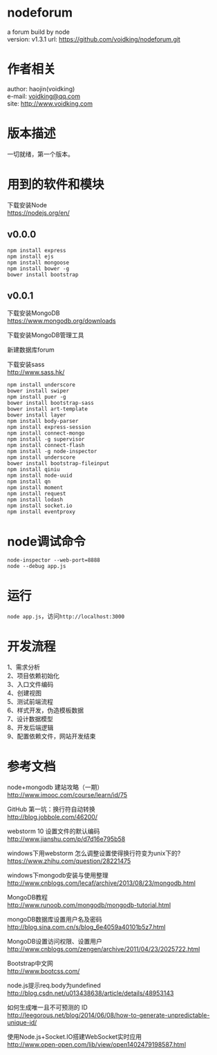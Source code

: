 # nodeforum
a forum build by node  
version: v1.3.1
url: https://github.com/voidking/nodeforum.git  

# 作者相关
author: haojin(voidking)  
e-mail: voidking@qq.com    
site: http://www.voidking.com   

# 版本描述
一切就绪，第一个版本。

# 用到的软件和模块
下载安装Node  
https://nodejs.org/en/
## v0.0.0
```
npm install express  
npm install ejs   
npm install mongoose  
npm install bower -g  
bower install bootstrap  
```

## v0.0.1
下载安装MongoDB  
https://www.mongodb.org/downloads   

下载安装MongoDB管理工具

新建数据库forum  

下载安装sass  
http://www.sass.hk/

```
npm install underscore
bower install swiper
npm install puer -g
bower install bootstrap-sass
bower install art-template
bower install layer
npm install body-parser
npm install express-session
npm install connect-mongo 
npm install -g supervisor
npm install connect-flash 
npm install -g node-inspector
npm install underscore 
bower install bootstrap-fileinput
npm install qiniu 
npm install node-uuid 
npm install qn 
npm install moment 
npm install request 
npm install lodash 
npm install socket.io 
npm install eventproxy
```


# node调试命令
```
node-inspector --web-port=8888
node --debug app.js
```

# 运行
`node app.js`，访问`http://localhost:3000`

# 开发流程
1、需求分析  
2、项目依赖初始化  
3、入口文件编码  
4、创建视图  
5、测试前端流程  
6、样式开发，伪造模板数据  
7、设计数据模型  
8、开发后端逻辑  
9、配置依赖文件，网站开发结束  

# 参考文档
node+mongodb 建站攻略（一期）  
http://www.imooc.com/course/learn/id/75

GitHub 第一坑：换行符自动转换  
http://blog.jobbole.com/46200/  

webstorm 10 设置文件的默认编码  
http://www.jianshu.com/p/d7d16e795b58  

windows下用webstorm 怎么调整设置使得换行符变为unix下的?   
https://www.zhihu.com/question/28221475    

windows下mongodb安装与使用整理    
http://www.cnblogs.com/lecaf/archive/2013/08/23/mongodb.html   

MongoDB教程   
http://www.runoob.com/mongodb/mongodb-tutorial.html

mongoDB数据库设置用户名及密码   
http://blog.sina.com.cn/s/blog_6e4059a40101b5z7.html

MongoDB设置访问权限、设置用户   
http://www.cnblogs.com/zengen/archive/2011/04/23/2025722.html

Bootstrap中文网   
http://www.bootcss.com/  

node.js提示req.body为undefined   
http://blog.csdn.net/u013438638/article/details/48953143  

如何生成唯一且不可预测的 ID   
http://leegorous.net/blog/2014/06/08/how-to-generate-unpredictable-unique-id/  

使用Node.js+Socket.IO搭建WebSocket实时应用   
http://www.open-open.com/lib/view/open1402479198587.html  








